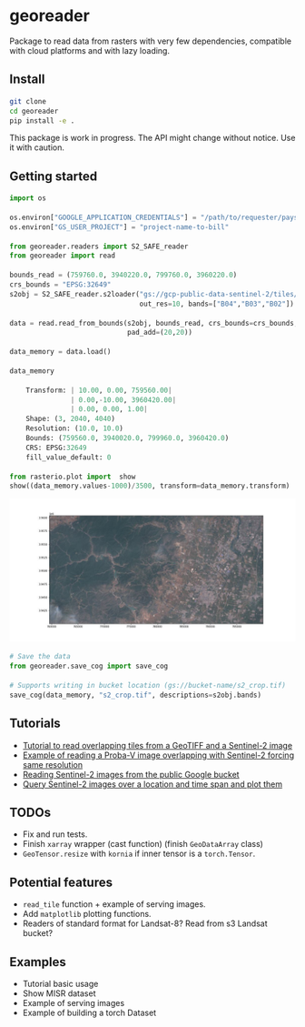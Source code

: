 # georeader

Package to read data from rasters with very few dependencies, compatible with cloud platforms and with lazy loading.

## Install

```bash
git clone 
cd georeader
pip install -e .
```

This package is work in progress. The API might change without notice. Use it with caution.

## Getting started

```python
import os

os.environ["GOOGLE_APPLICATION_CREDENTIALS"] = "/path/to/requester/pays/credentials.json"
os.environ["GS_USER_PROJECT"] = "project-name-to-bill"

from georeader.readers import S2_SAFE_reader
from georeader import read

bounds_read = (759760.0, 3940220.0, 799760.0, 3960220.0)
crs_bounds = "EPSG:32649"
s2obj = S2_SAFE_reader.s2loader("gs://gcp-public-data-sentinel-2/tiles/13/S/ER/S2B_MSIL1C_20191008T173219_N0208_R055_T13SER_20191008T204555.SAFE", 
                                out_res=10, bands=["B04","B03","B02"])

data = read.read_from_bounds(s2obj, bounds_read, crs_bounds=crs_bounds, 
                             pad_add=(20,20))

data_memory = data.load()

data_memory

    Transform: | 10.00, 0.00, 759560.00|
               | 0.00,-10.00, 3960420.00|
               | 0.00, 0.00, 1.00|
    Shape: (3, 2040, 4040)
    Resolution: (10.0, 10.0)
    Bounds: (759560.0, 3940020.0, 799960.0, 3960420.0)
    CRS: EPSG:32649
    fill_value_default: 0

from rasterio.plot import  show
show((data_memory.values-1000)/3500, transform=data_memory.transform)
```
![S2image](notebooks/images/sample_read.jpeg)

```python
# Save the data
from georeader.save_cog import save_cog

# Supports writing in bucket location (gs://bucket-name/s2_crop.tif)
save_cog(data_memory, "s2_crop.tif", descriptions=s2obj.bands)
```

## Tutorials

* [Tutorial to read overlapping tiles from a GeoTIFF and a Sentinel-2 image](https://github.com/spaceml-org/georeader/blob/main/notebooks/reading_overlapping_sentinel2_aviris.ipynb)
* [Example of reading a Proba-V image overlapping with Sentinel-2 forcing same resolution](https://github.com/spaceml-org/georeader/blob/main/notebooks/read_overlapping_probav_and_sentinel2.ipynb)
* [Reading Sentinel-2 images from the public Google bucket](https://github.com/spaceml-org/georeader/blob/main/notebooks/read_S2_SAFE_from_bucket.ipynb)
* [Query Sentinel-2 images over a location and time span and plot them](https://github.com/spaceml-org/georeader/blob/main/notebooks/Sentinel-2/query_s2_images.ipynb)


## TODOs
 * Fix and run tests.
 * Finish `xarray` wrapper (cast function) (finish `GeoDataArray` class)
 * `GeoTensor.resize` with `kornia` if inner tensor is a `torch.Tensor`.

## Potential features

* `read_tile` function + example of serving images.
* Add `matplotlib` plotting functions.
* Readers of standard format for Landsat-8? Read from s3 Landsat bucket?

## Examples

* Tutorial basic usage
* Show MISR dataset
* Example of serving images
* Example of building a torch Dataset



